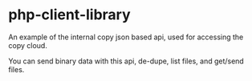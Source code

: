 php-client-library
==================

An example of the internal copy json based api, used for accessing the copy cloud.

You can send binary data with this api, de-dupe, list files, and get/send files.

